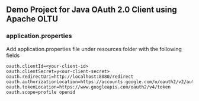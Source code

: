 ## Demo Project for Java OAuth 2.0 Client using Apache OLTU

### application.properties
Add application.properties file under resources folder with the following fields

```
oauth.clientId=<your-client-id>
oauth.clientSecret=y<our-client-secret>
oauth.redirectUri=http://localhost:8080/redirect
oauth.authorizationLocation=https://accounts.google.com/o/oauth2/v2/auth
oauth.tokenLocation=https://www.googleapis.com/oauth2/v4/token
oauth.scope=profile openid
```